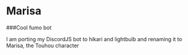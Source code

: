 # Marisa
###Cool fumo bot

I am porting my DiscordJS bot to hikari and lightbulb and renaming it to Marisa, the Touhou character